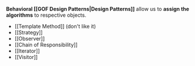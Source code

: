 **Behavioral [[GOF Design Patterns|Design Patterns]]** allow us to **assign the algorithms** to respective objects.

- [[Template Method]] (don't like it)
- [[Strategy]]
- [[Observer]]
- [[Chain of Responsibility]]
- [[Iterator]]
- [[Visitor]]

